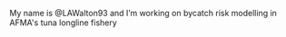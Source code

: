 My name is @LAWalton93 and I’m working on bycatch risk modelling in AFMA's tuna longline fishery

<!---
LAWalton93/LAWalton93 is a ✨ special ✨ repository because its `README.md` (this file) appears on your GitHub profile.
You can click the Preview link to take a look at your changes.
--->
